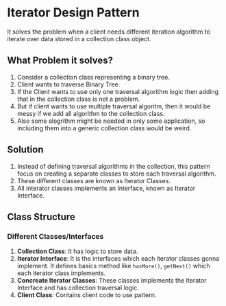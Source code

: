 # Iterator Design Pattern
It solves the problem when a client needs different iteration algorithm to iterate over data stored in a collection class object.

## What Problem it solves?
1. Consider a collection class representing a binary tree.
2. Client wants to traverse Binary Tree.
3. If the Client wants to use only one traversal algorithm logic then adding that in the collection class is not a problem.
4. But if client wants to use multiple traversal algoritm, then it would be messy if we add all algorithm to the collection class.
5. Also some alogrithm might be needed in only some application, so including them into a generic collection class would be weird.

## Solution
1. Instead of defining traversal algorithms in the collection, this pattern focus on creating a separate classes to store each traversal algorithm.
2. These different classes are known as Iterator Classes.
3. All interator classes implements an Interface, known as Iterator Interface.

## Class Structure

### Different Classes/Interfaces
1. **Collection Class**: It has logic to store data.
2. **Iterator Interface**: It is the interfaces which each iterator classes gonna implement. It defines basics method like `hasMore()`, `getNext()`  which each iterator class implements.
3. **Concreate Iterator Classes**: These classes implements the Iterator Interface and has collection traversal logic.
4. **Client Class**: Contains client code to use pattern.